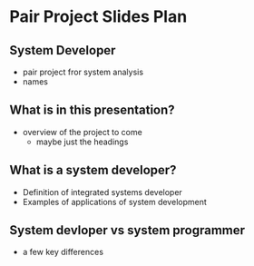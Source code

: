 # Pair Project Slides Plan
## System Developer
* pair project fror system analysis
* names
## What is in this presentation?
* overview of the project to come
  * maybe just the headings 
## What is a system developer?
* Definition of integrated systems developer
* Examples of applications of system development
## System devloper vs system programmer
* a few key differences
